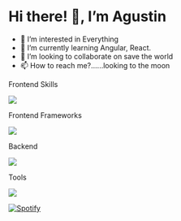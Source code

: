 # Hi there! 👋, I’m Agustin

- 👀 I’m interested in Everything
- 🌱 I’m currently learning Angular, React.
- 💞️ I’m looking to collaborate on save the world 
- 📫 How to reach me?......looking to the moon 

<!---
l3on3l4/l3on3l4 is a ✨ special ✨ repository because its `README.md` (this file) appears on your GitHub profile.
You can click the Preview link to take a look at your changes.
--->

<p align="left">  
    Frontend Skills  
</p>

<p align="left">  
    <img src="https://skillicons.dev/icons?i=html,css,js,sass,tailwind,bootstrap" />  
</p>

<p align="left">  
    Frontend Frameworks  
</p>

<p align="left">  
    <img src="https://skillicons.dev/icons?i=angular,react,vite,vue" />  
</p>

<p align="left">  
    Backend  
</p>

<p align="left">  
    <img src="https://skillicons.dev/icons?i=spring,java,mongodb,mysql" />  
</p>

<p align="left">  
    Tools  
</p>

<p align="left">  
    <img src="https://skillicons.dev/icons?i=docker,figma,firebase,git,github,heroku,netlify,ps,vscode,idea" />  
</p>

[![Spotify](https://ea-morales.vercel.app/api/spotify)](https://open.spotify.com/user/USER_NAME)
